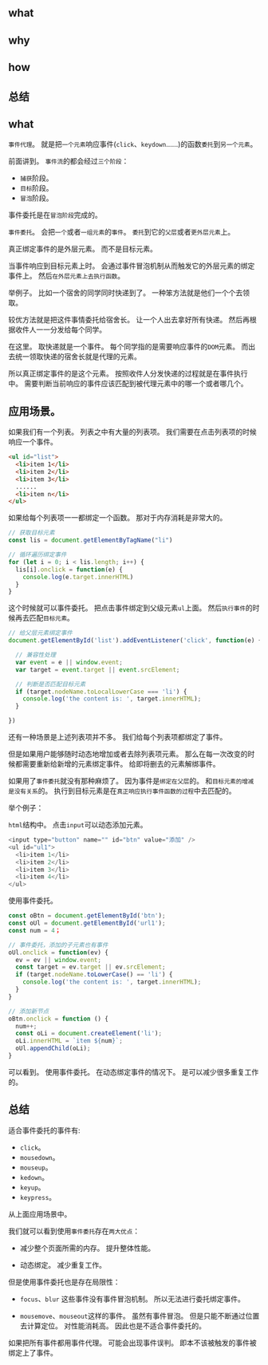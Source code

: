 ## what
## why
## how
## 总结

## what

`事件代理`。
就是把`一个元素`响应事件(`click`、`keydown`......)的函数`委托`到`另一个元素`。

前面讲到。
`事件流`的都会经过`三个阶段`：
- `捕获`阶段。
- `目标`阶段。
- `冒泡`阶段。

事件委托是在`冒泡阶段`完成的。

`事件委托`。
会把`一个`或者`一组元素`的`事件`。
`委托`到它的`父层`或者`更外层元素`上。

真正绑定事件的是外层元素。
而不是目标元素。

当事件响应到目标元素上时。
会通过事件冒泡机制从而触发它的外层元素的绑定事件上。
然后`在外层元素上去执行函数`。

举例子。
比如一个宿舍的同学同时快递到了。
一种笨方法就是他们一个个去领取。

较优方法就是把这件事情委托给宿舍长。
让一个人出去拿好所有快递。
然后再根据收件人一一分发给每个同学。

在这里。
取快递就是一个事件。
每个同学指的是需要响应事件的`DOM`元素。
而出去统一领取快递的宿舍长就是代理的元素。

所以真正绑定事件的是这个元素。
按照收件人分发快递的过程就是在事件执行中。
需要判断当前响应的事件应该匹配到被代理元素中的哪一个或者哪几个。

## 应用场景。

如果我们有一个列表。
列表之中有大量的列表项。
我们需要在点击列表项的时候响应一个事件。
```html
<ul id="list">
  <li>item 1</li>
  <li>item 2</li>
  <li>item 3</li>
  ......
  <li>item n</li>
</ul>
```
如果给每个列表项一一都绑定一个函数。
那对于内存消耗是非常大的。
```js
// 获取目标元素
const lis = document.getElementByTagName("li")

// 循环遍历绑定事件
for (let i = 0; i < lis.length; i++) {
  lis[i].onclick = function(e) {
    console.log(e.target.innerHTML)
  }
}
```
这个时候就可以事件委托。
把点击事件绑定到父级元素`ul`上面。
然后`执行事件`的时候再去匹配`目标元素`。
```js
// 给父层元素绑定事件
document.getElementById('list').addEventListener('click', function(e) {

  // 兼容性处理
  var event = e || window.event;
  var target = event.target || event.srcElement;

  // 判断是否匹配目标元素
  if (target.nodeName.toLocalLowerCase === 'li') {
    console.log('the content is: ', target.innerHTML);
  }

})
```
还有一种场景是上述列表项并不多。
我们给每个列表项都绑定了事件。

但是如果用户能够随时动态地增加或者去除列表项元素。
那么在每一次改变的时候都需要重新给新增的元素绑定事件。
给即将删去的元素解绑事件。

如果用了`事件委托`就没有那种麻烦了。
因为事件是`绑定在父层`的。
和`目标元素的增减是没有关系`的。
执行到目标元素是在`真正响应执行事件函数的过程`中去匹配的。

举个例子：

`html`结构中。
点击`input`可以动态添加元素。
```js
<input type="button" name="" id="btn" value="添加" />
<ul id="ul1">
  <li>item 1</li>
  <li>item 2</li>
  <li>item 3</li>
  <li>item 4</li>
</ul>
```
使用事件委托。
```js
const oBtn = document.getElementById('btn');
const oUl = document.getElementById('url1');
const num = 4；

// 事件委托，添加的子元素也有事件
oUl.onclick = function(ev) {
  ev = ev || window.event;
  const target = ev.target || ev.srcElement;
  if (target.nodeName.toLowerCase() == 'li') {
    console.log('the content is: ', target.innerHTML);
  }
}

// 添加新节点
oBtn.onclick = function () {
  num++;
  const oLi = document.createElement('li');
  oLi.innerHTML = `item ${num}`;
  oUl.appendChild(oLi);
}
```
可以看到。
使用事件委托。
在动态绑定事件的情况下。
是可以减少很多重复工作的。

## 总结

适合事件委托的事件有:
- `click`。
- `mousedown`。
- `mouseup`。
- `kedown`。
- `keyup`。
- `keypress`。

从上面应用场景中。

我们就可以看到使用`事件委托`存在`两大优点`：
- 减少整个页面所需的内存。
提升整体性能。

- 动态绑定。
减少重复工作。

但是使用事件委托也是存在局限性：
- `focus`、`blur` 这些事件没有事件冒泡机制。
所以无法进行委托绑定事件。

- `mousemove`、`mouseout`这样的事件。
虽然有事件冒泡。
但是只能不断通过位置去计算定位。
对性能消耗高。
因此也是不适合事件委托的。

如果把所有事件都用事件代理。
可能会出现事件误判。
即本不该被触发的事件被绑定上了事件。
